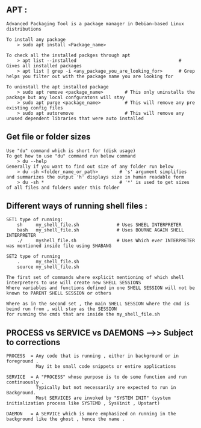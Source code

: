 ## APT :
    Advanced Packaging Tool is a package manager in Debian-based Linux distributions
    
    To install any package 
        > sudo apt install <Package_name>

    To check all the installed packges through apt 
        > apt list --installed                                      # Gives all installed packages
        > apt list | grep -i <any_package_you_are_looking_for>      # Grep helps you filter out with the package name you are looking for

    To uninstall the apt installed package 
        > sudo apt remove <package_name>        # This only uninstalls the package but any local confguratons will stay
        > sudo apt purge <package_name>         # This will remove any pre existing config files 
        > sudo apt autoremove                   # This will remove any unused dependent libraries that were auto installed


## Get file or folder sizes 
    
    Use "du" command which is short for (disk usage)
    To get how to use "du" command run below command
        > du --help 
    Generally if you want to find out size of any folder run below 
        > du -sh <folder_name_or_path>        # 's' argument simplifies and summarizes the output 'h' displays size in human readable form
        > du -sh *                            # '*' is used to get sizes of all files and folders under this folder


## Different ways of running shell files :

    SET1 type of running:
        sh     my_shell_file.sh              # Uses SHEEL INTERPRETER
        bash   my_shell_file.sh              # Uses BOURNE AGAIN SHELL INTERPRETER 
        ./     myshell_file.sh               # Uses Which ever INTERPRETER was mentioned inside file using SHABANG

    SET2 type of running
        .      my_shell_file.sh
        source my_shell_file.sh

    The first set of commands where explicit mentioning of which shell interpreters to use will create new SHELL SESSIONS
    Where variables and functions defined in one SHELL SESSION will not be known to PARENT SHELL SESSION or others

    Where as in the second set , the main SHELL SESSION where the cmd is beind run from , will stay as the SESSION
    for running the cmds that are inside the my_shell_file.sh



## PROCESS vs SERVICE vs DAEMONS     -->> Subject to corrections 

    PROCESS  = Any code that is running , either in background or in foreground . 
               May it be small code snippets or entire applications

    SERVICE  = A "PROCESS" whose purpose is to do some function and run continuously .
               Typically but not necessarily are expected to run in Background.
               Most SERVICES are invoked by "SYSTEM INIT" (system initialization process like SYSTEMD , SysVinit , Upstart)
               
    DAEMON   = A SERVICE which is more emphasized on running in the background like the ghost , hence the name .